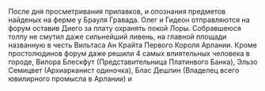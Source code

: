 После дня просметривания прилавков, и опознания предметов найденых на ферме у Брауля Гравада. Олег и Гидеон отправляются на форум оставив Диего за плату охранять покой Лоры. Собравшеюся толпу не смутил даже сильнейший ливень, на главной площади названную в честь Вильтаса Ан Крайта Первого Короля Арлании. Кроме простолюдинов форум даже решили 4 самых влиятельных человека в городе, Вилора Блескфут (Представительница Платинвого Банка), Эльзо Семицвет (Архиарканист одиночка), Блас Дешлин (Владелец всего ювилирного промысла в Арлании) и 
